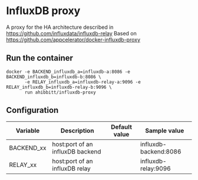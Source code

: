# InfluxDB proxy

A proxy for the HA architecture described in https://github.com/influxdata/influxdb-relay
Based on https://github.com/appcelerator/docker-influxdb-proxy


## Run the container

    docker -e BACKEND_influxdb_a=influxdb-a:8086 -e BACKEND_influxdb_b=influxdb-b:8086 \
           -e RELAY_influxdb_a=influxdb-relay-a:9096 -e RELAY_influxdb_b=influxdb-relay-b:9096 \
           run ahibbitt/influxdb-proxy

## Configuration

Variable | Description | Default value | Sample value 
-------- | ----------- | ------------- | ------------
BACKEND_xx | host:port of an influxDB backend | | influxdb-backend:8086 
RELAY_xx | host:port of an influxDB relay | | influxdb-relay:9096 
